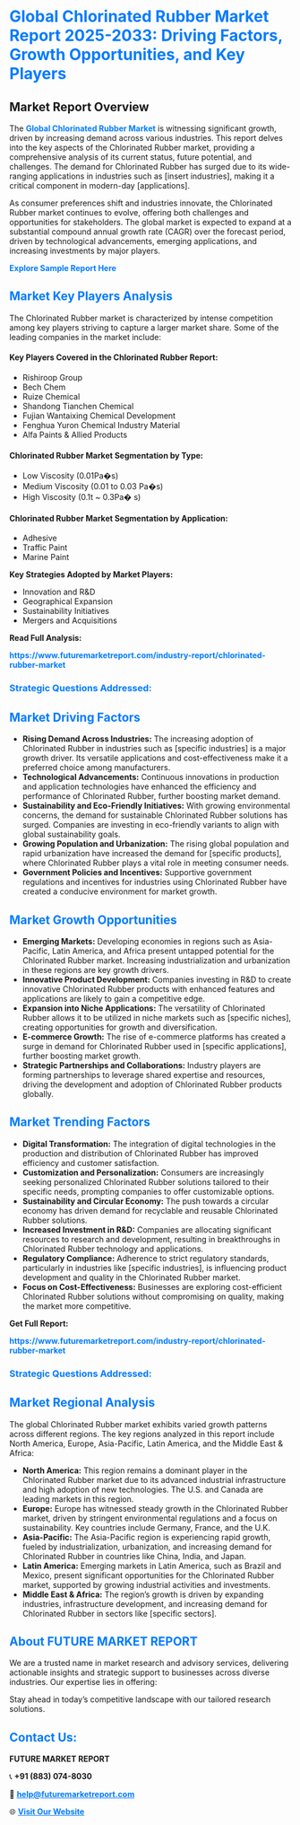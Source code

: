 <h1 style="color: #007BFF;">Global Chlorinated Rubber Market Report 2025-2033: Driving Factors, Growth Opportunities, and Key Players</h1>

<section id="overview">
<h2>Market Report Overview</h2>
<p>The <a href="https://www.futuremarketreport.com/industry-report/chlorinated-rubber-market" style="color: #007BFF; text-decoration: none;"><strong>Global Chlorinated Rubber Market</strong></a> is witnessing significant growth, driven by increasing demand across various industries. This report delves into the key aspects of the Chlorinated Rubber market, providing a comprehensive analysis of its current status, future potential, and challenges. The demand for Chlorinated Rubber has surged due to its wide-ranging applications in industries such as [insert industries], making it a critical component in modern-day [applications].</p>
<p>As consumer preferences shift and industries innovate, the Chlorinated Rubber market continues to evolve, offering both challenges and opportunities for stakeholders. The global market is expected to expand at a substantial compound annual growth rate (CAGR) over the forecast period, driven by technological advancements, emerging applications, and increasing investments by major players.</p>
</section>

<section id="overview">
<p><a href="https://www.futuremarketreport.com/request-sample/reportId=87397" style="color: #007BFF; text-decoration: none;"><strong>Explore Sample Report Here</strong></a></p>
</section>

<section id="key-players">
<h2 style="color: #007BFF;">Market Key Players Analysis</h2>
<p>The Chlorinated Rubber market is characterized by intense competition among key players striving to capture a larger market share. Some of the leading companies in the market include:</p>
<h4>Key Players Covered in the Chlorinated Rubber Report:</h4>
<ul><li>Rishiroop Group</li><li>Bech Chem</li><li>Ruize Chemical</li><li>Shandong Tianchen Chemical</li><li>Fujian Wantaixing Chemical Development</li><li>Fenghua Yuron Chemical Industry Material</li><li>Alfa Paints &amp; Allied Products</li></ul>
<h4>Chlorinated Rubber Market Segmentation by Type:</h4>
<ul><li>Low Viscosity (0.01Pa�s)</li><li>Medium Viscosity (0.01 to 0.03 Pa�s)</li><li>High Viscosity (0.1t ~ 0.3Pa� s)</li></ul>

<h4>Chlorinated Rubber Market Segmentation by Application:</h4>
<ul><li>Adhesive</li><li>Traffic Paint</li><li>Marine Paint</li></ul>
<p><strong>Key Strategies Adopted by Market Players:</strong></p>
<ul>
<li>Innovation and R&D</li>
<li>Geographical Expansion</li>
<li>Sustainability Initiatives</li>
<li>Mergers and Acquisitions</li>
</ul>
</section>

<section>
<p><strong>Read Full Analysis: </strong></p><a href="https://www.futuremarketreport.com/industry-report/chlorinated-rubber-market" style="color: #007BFF; text-decoration: none;"><strong>https://www.futuremarketreport.com/industry-report/chlorinated-rubber-market</strong></a>
<h3 style="color: #007BFF;">Strategic Questions Addressed:</h3>
</section>

<section id="driving-factors">
<h2 style="color: #007BFF;">Market Driving Factors</h2>
<ul>
<li><strong>Rising Demand Across Industries:</strong> The increasing adoption of Chlorinated Rubber in industries such as [specific industries] is a major growth driver. Its versatile applications and cost-effectiveness make it a preferred choice among manufacturers.</li>
<li><strong>Technological Advancements:</strong> Continuous innovations in production and application technologies have enhanced the efficiency and performance of Chlorinated Rubber, further boosting market demand.</li>
<li><strong>Sustainability and Eco-Friendly Initiatives:</strong> With growing environmental concerns, the demand for sustainable Chlorinated Rubber solutions has surged. Companies are investing in eco-friendly variants to align with global sustainability goals.</li>
<li><strong>Growing Population and Urbanization:</strong> The rising global population and rapid urbanization have increased the demand for [specific products], where Chlorinated Rubber plays a vital role in meeting consumer needs.</li>
<li><strong>Government Policies and Incentives:</strong> Supportive government regulations and incentives for industries using Chlorinated Rubber have created a conducive environment for market growth.</li>
</ul>
</section>

<section id="growth-opportunities">
<h2 style="color: #007BFF;">Market Growth Opportunities</h2>
<ul>
<li><strong>Emerging Markets:</strong> Developing economies in regions such as Asia-Pacific, Latin America, and Africa present untapped potential for the Chlorinated Rubber market. Increasing industrialization and urbanization in these regions are key growth drivers.</li>
<li><strong>Innovative Product Development:</strong> Companies investing in R&D to create innovative Chlorinated Rubber products with enhanced features and applications are likely to gain a competitive edge.</li>
<li><strong>Expansion into Niche Applications:</strong> The versatility of Chlorinated Rubber allows it to be utilized in niche markets such as [specific niches], creating opportunities for growth and diversification.</li>
<li><strong>E-commerce Growth:</strong> The rise of e-commerce platforms has created a surge in demand for Chlorinated Rubber used in [specific applications], further boosting market growth.</li>
<li><strong>Strategic Partnerships and Collaborations:</strong> Industry players are forming partnerships to leverage shared expertise and resources, driving the development and adoption of Chlorinated Rubber products globally.</li>
</ul>
</section>

<section id="trending-factors">
<h2 style="color: #007BFF;">Market Trending Factors</h2>
<ul>
<li><strong>Digital Transformation:</strong> The integration of digital technologies in the production and distribution of Chlorinated Rubber has improved efficiency and customer satisfaction.</li>
<li><strong>Customization and Personalization:</strong> Consumers are increasingly seeking personalized Chlorinated Rubber solutions tailored to their specific needs, prompting companies to offer customizable options.</li>
<li><strong>Sustainability and Circular Economy:</strong> The push towards a circular economy has driven demand for recyclable and reusable Chlorinated Rubber solutions.</li>
<li><strong>Increased Investment in R&D:</strong> Companies are allocating significant resources to research and development, resulting in breakthroughs in Chlorinated Rubber technology and applications.</li>
<li><strong>Regulatory Compliance:</strong> Adherence to strict regulatory standards, particularly in industries like [specific industries], is influencing product development and quality in the Chlorinated Rubber market.</li>
<li><strong>Focus on Cost-Effectiveness:</strong> Businesses are exploring cost-efficient Chlorinated Rubber solutions without compromising on quality, making the market more competitive.</li>
</ul>
</section>

<section>
<p><strong>Get Full Report: </strong></p><a href="https://www.futuremarketreport.com/industry-report/chlorinated-rubber-market" style="color: #007BFF; text-decoration: none;"><strong>https://www.futuremarketreport.com/industry-report/chlorinated-rubber-market</strong></a>
<h3 style="color: #007BFF;">Strategic Questions Addressed:</h3>
</section>


<section id="regional-analysis">
<h2 style="color: #007BFF;">Market Regional Analysis</h2>
<p>The global Chlorinated Rubber market exhibits varied growth patterns across different regions. The key regions analyzed in this report include North America, Europe, Asia-Pacific, Latin America, and the Middle East & Africa:</p>
<ul>
<li><strong>North America:</strong> This region remains a dominant player in the Chlorinated Rubber market due to its advanced industrial infrastructure and high adoption of new technologies. The U.S. and Canada are leading markets in this region.</li>
<li><strong>Europe:</strong> Europe has witnessed steady growth in the Chlorinated Rubber market, driven by stringent environmental regulations and a focus on sustainability. Key countries include Germany, France, and the U.K.</li>
<li><strong>Asia-Pacific:</strong> The Asia-Pacific region is experiencing rapid growth, fueled by industrialization, urbanization, and increasing demand for Chlorinated Rubber in countries like China, India, and Japan.</li>
<li><strong>Latin America:</strong> Emerging markets in Latin America, such as Brazil and Mexico, present significant opportunities for the Chlorinated Rubber market, supported by growing industrial activities and investments.</li>
<li><strong>Middle East & Africa:</strong> The region’s growth is driven by expanding industries, infrastructure development, and increasing demand for Chlorinated Rubber in sectors like [specific sectors].</li>
</ul>
</section>

<footer>
<h2 style="color: #007BFF;">About FUTURE MARKET REPORT</h2>
<p>We are a trusted name in market research and advisory services, delivering actionable insights and strategic support to businesses across diverse industries. Our expertise lies in offering:</p>

<p>Stay ahead in today’s competitive landscape with our tailored research solutions.</p>

<h2 style="color: #007BFF;">Contact Us:</h2>
<p><strong>FUTURE MARKET REPORT</strong></p>
<p>📞 <strong>+91 (883) 074-8030</strong></p>
<p>📧 <strong><a href="mailto:help@futuremarketreport.com" style="color: #007BFF;">help@futuremarketreport.com</a></strong></p>
<p>🌐 <strong><a href="https://www.futuremarketreport.com/" style="color: #007BFF;">Visit Our Website</a></strong></p>
</footer>